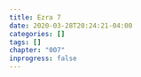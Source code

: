 ```yaml
---
title: Ezra 7
date: 2020-03-28T20:24:21-04:00
categories: []
tags: []
chapter: "007"
inprogress: false
---
```



